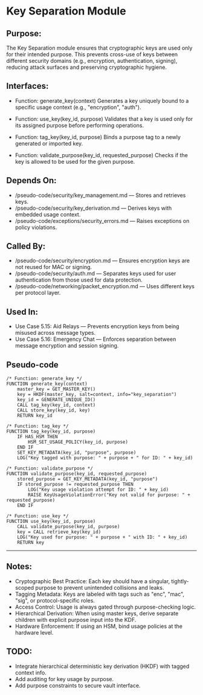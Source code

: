 # Key Separation Module

## Purpose:
The Key Separation module ensures that cryptographic keys are used only for their intended purpose. 
This prevents cross-use of keys between different security domains (e.g., encryption, authentication, signing), reducing attack surfaces and preserving cryptographic hygiene.

## Interfaces:
- Function: generate_key(context)
  Generates a key uniquely bound to a specific usage context (e.g., "encryption", "auth").

- Function: use_key(key_id, purpose)
  Validates that a key is used only for its assigned purpose before performing operations.

- Function: tag_key(key_id, purpose)
  Binds a purpose tag to a newly generated or imported key.

- Function: validate_purpose(key_id, requested_purpose)
  Checks if the key is allowed to be used for the given purpose.

## Depends On:
- /pseudo-code/security/key_management.md — Stores and retrieves keys.
- /pseudo-code/security/key_derivation.md — Derives keys with embedded usage context.
- /pseudo-code/exceptions/security_errors.md — Raises exceptions on policy violations.

## Called By:
- /pseudo-code/security/encryption.md — Ensures encryption keys are not reused for MAC or signing.
- /pseudo-code/security/auth.md — Separates keys used for user authentication from those used for data protection.
- /pseudo-code/networking/packet_encryption.md — Uses different keys per protocol layer.

## Used In:
- Use Case 5.15: Aid Relays — Prevents encryption keys from being misused across message types.
- Use Case 5.16: Emergency Chat — Enforces separation between message encryption and session signing.

## Pseudo-code
```pseudocode
/* Function: generate_key */
FUNCTION generate_key(context)
    master_key = GET_MASTER_KEY()
    key = HKDF(master_key, salt=context, info="key_separation")
    key_id = GENERATE_UNIQUE_ID()
    CALL tag_key(key_id, context)
    CALL store_key(key_id, key)
    RETURN key_id

/* Function: tag_key */
FUNCTION tag_key(key_id, purpose)
    IF HAS_HSM THEN
        HSM_SET_USAGE_POLICY(key_id, purpose)
    END IF
    SET_KEY_METADATA(key_id, "purpose", purpose)
    LOG("Key tagged with purpose: " + purpose + " for ID: " + key_id)

/* Function: validate_purpose */
FUNCTION validate_purpose(key_id, requested_purpose)
    stored_purpose = GET_KEY_METADATA(key_id, "purpose")
    IF stored_purpose != requested_purpose THEN
        LOG("Key usage violation attempt for ID: " + key_id)
        RAISE KeyUsageViolationError("Key not valid for purpose: " + requested_purpose)
    END IF

/* Function: use_key */
FUNCTION use_key(key_id, purpose)
    CALL validate_purpose(key_id, purpose)
    key = CALL retrieve_key(key_id)
    LOG("Key used for purpose: " + purpose + " with ID: " + key_id)
    RETURN key

```

---

## Notes:
- Cryptographic Best Practice: Each key should have a singular, tightly-scoped purpose to prevent unintended collisions and leaks.
- Tagging Metadata: Keys are labeled with tags such as "enc", "mac", "sig", or protocol-specific roles.
- Access Control: Usage is always gated through purpose-checking logic.
- Hierarchical Derivation: When using master keys, derive separate children with explicit purpose input into the KDF.
- Hardware Enforcement: If using an HSM, bind usage policies at the hardware level.

## TODO:
- Integrate hierarchical deterministic key derivation (HKDF) with tagged context info.
- Add auditing for key usage by purpose.
- Add purpose constraints to secure vault interface.
